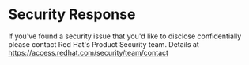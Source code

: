 [comment]: # ( Copyright Contributors to the Open Cluster Management project )

# Security Response

If you've found a security issue that you'd like to disclose confidentially please contact Red Hat's Product Security team.
Details at https://access.redhat.com/security/team/contact
